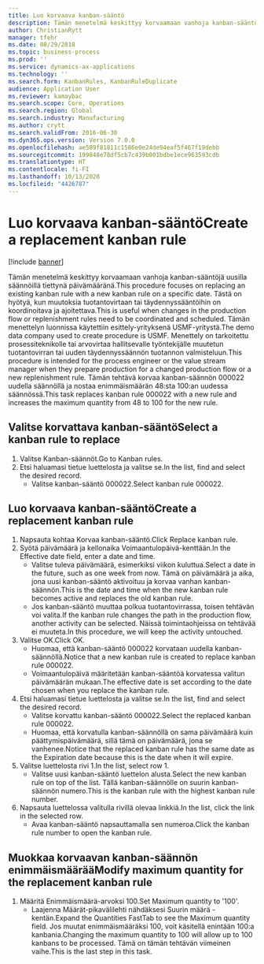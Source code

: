 ```yaml
---
title: Luo korvaava kanban-sääntö
description: Tämän menetelmä keskittyy korvaamaan vanhoja kanban-sääntöjä uusilla säännöillä tiettynä päivämääränä.
author: ChristianRytt
manager: tfehr
ms.date: 08/29/2018
ms.topic: business-process
ms.prod: ''
ms.service: dynamics-ax-applications
ms.technology: ''
ms.search.form: KanbanRules, KanbanRuleDuplicate
audience: Application User
ms.reviewer: kamaybac
ms.search.scope: Core, Operations
ms.search.region: Global
ms.search.industry: Manufacturing
ms.author: crytt
ms.search.validFrom: 2016-06-30
ms.dyn365.ops.version: Version 7.0.0
ms.openlocfilehash: ae589f81811c1586e0e24de94eaf5f467f19debb
ms.sourcegitcommit: 199848e78df5cb7c439b001bdbe1ece963593cdb
ms.translationtype: HT
ms.contentlocale: fi-FI
ms.lasthandoff: 10/13/2020
ms.locfileid: "4426787"
---
```

# <a name="create-a-replacement-kanban-rule"></a><span data-ttu-id="505be-103">Luo korvaava kanban-sääntö</span><span class="sxs-lookup"><span data-stu-id="505be-103">Create a replacement kanban rule</span></span>

[!include [banner](../../includes/banner.md)]

<span data-ttu-id="505be-104">Tämän menetelmä keskittyy korvaamaan vanhoja kanban-sääntöjä uusilla säännöillä tiettynä päivämääränä.</span><span class="sxs-lookup"><span data-stu-id="505be-104">This procedure focuses on replacing an existing kanban rule with a new kanban rule on a specific date.</span></span> <span data-ttu-id="505be-105">Tästä on hyötyä, kun muutoksia tuotantovirtaan tai täydennyssääntöihin on koordinoitava ja ajoitettava.</span><span class="sxs-lookup"><span data-stu-id="505be-105">This is useful when changes in the production flow or replenishment rules need to be coordinated and scheduled.</span></span> <span data-ttu-id="505be-106">Tämän menettelyn luonnissa käytettiin esittely-yrityksenä USMF-yritystä.</span><span class="sxs-lookup"><span data-stu-id="505be-106">The demo data company used to create procedure is USMF.</span></span> <span data-ttu-id="505be-107">Menettely on tarkoitettu prosessiteknikolle tai arvovirtaa hallitsevalle työntekijälle muutetun tuotantovirran tai uuden täydennyssäännön tuotannon valmisteluun.</span><span class="sxs-lookup"><span data-stu-id="505be-107">This procedure is intended for the process engineer or the value stream manager when they prepare production for a changed production flow or a new replenishment rule.</span></span> <span data-ttu-id="505be-108">Tämän tehtävä korvaa kanban-säännön 000022 uudella säännöllä ja nostaa enimmäismäärän 48:sta 100:an uudessa säännössä.</span><span class="sxs-lookup"><span data-stu-id="505be-108">This task replaces kanban rule 000022 with a new rule and increases the maximum quantity from 48 to 100 for the new rule.</span></span>


## <a name="select-a-kanban-rule-to-replace"></a><span data-ttu-id="505be-109">Valitse korvattava kanban-sääntö</span><span class="sxs-lookup"><span data-stu-id="505be-109">Select a kanban rule to replace</span></span>
1. <span data-ttu-id="505be-110">Valitse Kanban-säännöt.</span><span class="sxs-lookup"><span data-stu-id="505be-110">Go to Kanban rules.</span></span>
2. <span data-ttu-id="505be-111">Etsi haluamasi tietue luettelosta ja valitse se.</span><span class="sxs-lookup"><span data-stu-id="505be-111">In the list, find and select the desired record.</span></span>
    * <span data-ttu-id="505be-112">Valitse kanban-sääntö 000022.</span><span class="sxs-lookup"><span data-stu-id="505be-112">Select kanban rule 000022.</span></span>  

## <a name="create-a-replacement-kanban-rule"></a><span data-ttu-id="505be-113">Luo korvaava kanban-sääntö</span><span class="sxs-lookup"><span data-stu-id="505be-113">Create a replacement kanban rule</span></span>
1. <span data-ttu-id="505be-114">Napsauta kohtaa Korvaa kanban-sääntö.</span><span class="sxs-lookup"><span data-stu-id="505be-114">Click Replace kanban rule.</span></span>
2. <span data-ttu-id="505be-115">Syötä päivämäärä ja kellonaika Voimaantulopäivä-kenttään.</span><span class="sxs-lookup"><span data-stu-id="505be-115">In the Effective date field, enter a date and time.</span></span>
    * <span data-ttu-id="505be-116">Valitse tuleva päivämäärä, esimerkiksi viikon kuluttua.</span><span class="sxs-lookup"><span data-stu-id="505be-116">Select a date in the future, such as one week from now.</span></span> <span data-ttu-id="505be-117">Tämä on päivämäärä ja aika, jona uusi kanban-sääntö aktivoituu ja korvaa vanhan kanban-säännön.</span><span class="sxs-lookup"><span data-stu-id="505be-117">This is the date and time when the new kanban rule becomes active and replaces the old kanban rule.</span></span>  
    * <span data-ttu-id="505be-118">Jos kanban-sääntö muuttaa polkua tuotantovirrassa, toisen tehtävän voi valita.</span><span class="sxs-lookup"><span data-stu-id="505be-118">If the kanban rule changes the path in the production flow,  another activity can be selected.</span></span>  <span data-ttu-id="505be-119">Näissä toimintaohjeissa on tehtävää ei muuteta.</span><span class="sxs-lookup"><span data-stu-id="505be-119">In this procedure, we will keep the activity untouched.</span></span>  
3. <span data-ttu-id="505be-120">Valitse OK.</span><span class="sxs-lookup"><span data-stu-id="505be-120">Click OK.</span></span>
    * <span data-ttu-id="505be-121">Huomaa, että kanban-sääntö 000022 korvataan uudella kanban-säännöllä.</span><span class="sxs-lookup"><span data-stu-id="505be-121">Notice that a new kanban rule is created to replace kanban rule 000022.</span></span>  
    * <span data-ttu-id="505be-122">Voimaantulopäivä määritetään kanban-sääntöä korvatessa valitun päivämäärän mukaan.</span><span class="sxs-lookup"><span data-stu-id="505be-122">The effective date is set according to the date chosen when you replace the kanban rule.</span></span>  
4. <span data-ttu-id="505be-123">Etsi haluamasi tietue luettelosta ja valitse se.</span><span class="sxs-lookup"><span data-stu-id="505be-123">In the list, find and select the desired record.</span></span>
    * <span data-ttu-id="505be-124">Valitse korvattu kanban-sääntö 000022.</span><span class="sxs-lookup"><span data-stu-id="505be-124">Select the replaced kanban rule 000022.</span></span>  
    * <span data-ttu-id="505be-125">Huomaa, että korvatulla kanban-säännöllä on sama päivämäärä kuin päättymispäivämäärä, sillä tämä on päivämäärä, jona se vanhenee.</span><span class="sxs-lookup"><span data-stu-id="505be-125">Notice that the replaced kanban rule has the same date as the Expiration date because this is the date when it will expire.</span></span>  
5. <span data-ttu-id="505be-126">Valitse luettelosta rivi 1.</span><span class="sxs-lookup"><span data-stu-id="505be-126">In the list, select row 1.</span></span>
    * <span data-ttu-id="505be-127">Valitse uusi kanban-sääntö luettelon alusta.</span><span class="sxs-lookup"><span data-stu-id="505be-127">Select the new kanban rule on top of the list.</span></span> <span data-ttu-id="505be-128">Tällä kanban-säännölle on suurin kanban-säännön numero.</span><span class="sxs-lookup"><span data-stu-id="505be-128">This is the kanban rule with the highest kanban rule number.</span></span>  
6. <span data-ttu-id="505be-129">Napsauta luettelossa valitulla rivillä olevaa linkkiä.</span><span class="sxs-lookup"><span data-stu-id="505be-129">In the list, click the link in the selected row.</span></span>
    * <span data-ttu-id="505be-130">Avaa kanban-sääntö napsauttamalla sen numeroa.</span><span class="sxs-lookup"><span data-stu-id="505be-130">Click the kanban rule number to open the kanban rule.</span></span>  

## <a name="modify-maximum-quantity-for-the-replacement-kanban-rule"></a><span data-ttu-id="505be-131">Muokkaa korvaavan kanban-säännön enimmäismäärää</span><span class="sxs-lookup"><span data-stu-id="505be-131">Modify maximum quantity for the replacement kanban rule</span></span>
1. <span data-ttu-id="505be-132">Määritä Enimmäismäärä-arvoksi 100.</span><span class="sxs-lookup"><span data-stu-id="505be-132">Set Maximum quantity to '100'.</span></span>
    * <span data-ttu-id="505be-133">Laajenna Määrät-pikavälilehti nähdäksesi Suurin määrä -kentän.</span><span class="sxs-lookup"><span data-stu-id="505be-133">Expand the Quantities FastTab to see the Maximum quantity field.</span></span> <span data-ttu-id="505be-134">Jos muutat enimmäismääräksi 100, voit käsitellä enintään 100:a kanbania.</span><span class="sxs-lookup"><span data-stu-id="505be-134">Changing the maximum quantity to 100 will allow up to 100 kanbans to be processed.</span></span>    <span data-ttu-id="505be-135">Tämä on tämän tehtävän viimeinen vaihe.</span><span class="sxs-lookup"><span data-stu-id="505be-135">This is the last step in this task.</span></span>  

